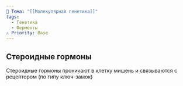 ```yaml
---
📌 Тема: "[[Молекулярная генетика]]"
tags:
  - Генетика
  - Ферменты
⚠️ Priority: Base
---
```


## Стероидные гормоны

Стероидные гормоны проникают в клетку мишень и связываются с рецептором (по типу ключ-замок)

